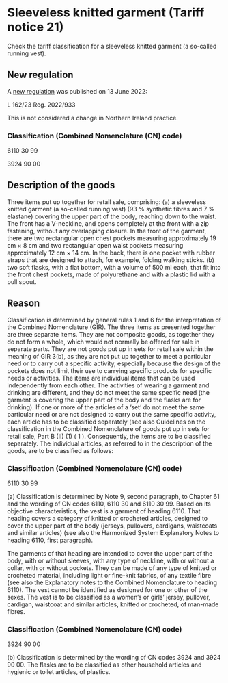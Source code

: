 # Sleeveless knitted garment (Tariff notice 21)

Check the tariff classification for a sleeveless knitted garment (a so-called running vest).

## New regulation

A [new regulation](3924%2090%2000) was published on 13 June 2022:

L 162/23 Reg. 2022/933

This is not considered a change in Northern Ireland practice.

### Classification (Combined Nomenclature (CN) code)

6110 30 99

3924 90 00

## Description of the goods

Three items put up together for retail sale, comprising: (a) a sleeveless knitted garment (a so-called running vest) (93 % synthetic fibres and 7 % elastane) covering the upper part of the body, reaching down to the waist. The front has a V-neckline, and opens completely at the front with a zip fastening, without any overlapping closure. In the front of the garment, there are two rectangular open chest pockets measuring approximately 19 cm × 8 cm and two rectangular open waist pockets measuring approximately 12 cm × 14 cm. In the back, there is one pocket with rubber straps that are designed to attach, for example, folding walking sticks. (b) two soft flasks, with a flat bottom, with a volume of 500 ml each, that fit into the front chest pockets, made of polyurethane and with a plastic lid with a pull spout.

## Reason

Classification is determined by general rules 1 and 6 for the interpretation of the Combined Nomenclature (GIR). The three items as presented together are three separate items. They are not composite goods, as together they do not form a whole, which would not normally be offered for sale in separate parts. They are not goods put up in sets for retail sale within the meaning of GIR 3(b), as they are not put up together to meet a particular need or to carry out a specific activity, especially because the design of the pockets does not limit their use to carrying specific products for specific needs or activities. The items are individual items that can be used independently from each other. The activities of wearing a garment and drinking are different, and they do not meet the same specific need (the garment is covering the upper part of the body and the flasks are for drinking). If one or more of the articles of a ‘set’ do not meet the same particular need or are not designed to carry out the same specific activity, each article has to be classified separately (see also Guidelines on the classification in the Combined Nomenclature of goods put up in sets for retail sale, Part B (II) (1) ( 1 ). Consequently, the items are to be classified separately. The individual articles, as referred to in the description of the goods, are to be classified as follows:

### Classification (Combined Nomenclature (CN) code)

6110 30 99

(a) Classification is determined by Note 9, second paragraph, to Chapter 61 and the wording of CN codes 6110, 6110 30 and 6110 30 99. Based on its objective characteristics, the vest is a garment of heading 6110. That heading covers a category of knitted or crocheted articles, designed to cover the upper part of the body (jerseys, pullovers, cardigans, waistcoats and similar articles) (see also the Harmonized System Explanatory Notes to heading 6110, first paragraph).

The garments of that heading are intended to cover the upper part of the body, with or without sleeves, with any type of neckline, with or without a collar, with or without pockets. They can be made of any type of knitted or crocheted material, including light or fine-knit fabrics, of any textile fibre (see also the Explanatory notes to the Combined Nomenclature to heading 6110). The vest cannot be identified as designed for one or other of the sexes. The vest is to be classified as a women’s or girls’ jersey, pullover, cardigan, waistcoat and similar articles, knitted or crocheted, of man-made fibres.

### Classification (Combined Nomenclature (CN) code)

3924 90 00

(b) Classification is determined by the wording of CN codes 3924 and 3924 90 00. The flasks are to be classified as other household articles and hygienic or toilet articles, of plastics.
